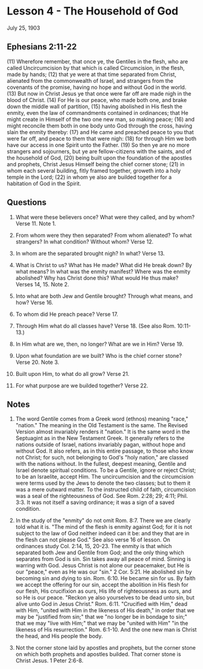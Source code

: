 # Lesson 4 - The Household of God

July 25, 1903

## Ephesians 2:11-22

(11) Wherefore remember, that once ye, the Gentiles in the flesh, who are called Uncircumcision by that which is called Circumcision, in the flesh, made by hands; (12) that ye were at that time separated from Christ, alienated from the commonwealth of Israel, and strangers from the covenants of the promise, having no hope and without God in the world. (13) But now in Christ Jesus ye that once were far off are made nigh in the blood of Christ. (14) For He is our peace, who made both one, and brake down the middle wall of partition, (15) having abolished in His flesh the enmity, even the law of commandments contained in ordinances; that He might create in Himself of the two one new man, so making peace; (16) and might reconcile them both in one body unto God through the cross, having slain the enmity thereby: (17) and He came and preached peace to you that were far off, and peace to them that were nigh: (18) for through Him we both have our access in one Spirit unto the Father. (19) So then ye are no more strangers and sojourners, but ye are fellow-citizens with the saints, and of the household of God, (20) being built upon the foundation of the apostles and prophets, Christ Jesus Himself being the chief corner stone; (21) in whom each several building, fitly framed together, groweth into a holy temple in the Lord; (22) in whom ye also are builded together for a habitation of God in the Spirit.

## Questions

1. What were these believers once? What were they called, and by whom? Verse 11. Note 1.

2. From whom were they then separated? From whom alienated? To what strangers? In what condition? Without whom? Verse 12.

3. In whom are the separated brought nigh? In what? Verse 13.

4. What is Christ to us? What has He made? What did He break down? By what means? In what was the enmity manifest? Where was the enmity abolished? Why has Christ done this? What would He thus make? Verses 14, 15. Note 2.

5. Into what are both Jew and Gentile brought? Through what means, and how? Verse 16.

6. To whom did He preach peace? Verse 17.

7. Through Him what do all classes have? Verse 18. (See also Rom. 10:11-13.)

8. In Him what are we, then, no longer? What are we in Him? Verse 19.

9. Upon what foundation are we built? Who is the chief corner stone? Verse 20. Note 3.

10. Built upon Him, to what do all grow? Verse 21.

11. For what purpose are we builded together? Verse 22.

## Notes

1. The word Gentile comes from a Greek word (ethnos) meaning "race," "nation." The meaning in the Old Testament is the same. The Revised Version almost invariably renders it "nation." It is the same word in the Septuagint as in the New Testament Greek. It generally refers to the nations outside of Israel, nations invariably pagan, without hope and without God. It also refers, as in this entire passage, to those who know not Christ; for such, not belonging to God's "holy nation," are classed with the nations without. In the fullest, deepest meaning, Gentile and Israel denote spiritual conditions. To be a Gentile, ignore or reject Christ; to be an Israelite, accept Him. The uncircumcision and the circumcision were terms used by the Jews to denote the two classes; but to them it was a mere outward matter. To the instructed child of faith, circumcision was a seal of the righteousness of God. See Rom. 2:28; 29; 4:11; Phil. 3:3. It was not itself a saving ordinance; it was a sign of a saved condition.

2. In the study of the "enmity" do not omit Rom. 8:7. There we are clearly told what it is. "The mind of the flesh is enmity against God; for it is not subject to the law of God neither indeed can it be: and they that are in the flesh can not please God." See also verse 16 of lesson. On ordinances study Col. 2:14, 15, 20-23. The enmity is that which separated both Jew and Gentile from God; and the only thing which separates from God is sin. Sin takes away all peace of mind. Sinning is warring with God. Jesus Christ is not alone our peacemaker, but He is our "peace," even as He was our "sin." 2 Cor. 5:21. He abolished sin by becoming sin and dying to sin. Rom. 6:10. He became sin for us. By faith we accept the offering for our sin, accept the abolition in His flesh for our flesh, His crucifixion as ours, His life of righteousness as ours, and so He is our peace. "Reckon ye also yourselves to be dead unto sin, but alive unto God in Jesus Christ." Rom. 6:11. "Crucified with Him," dead with Him, "united with Him in the likeness of His death," in order that we may be "justified from sin;" that we "no longer be in bondage to sin;" that we may "live with Him;" that we may be "united with Him" "in the likeness of His resurrection." Rom. 6:1-10. And the one new man is Christ the head, and His people the body.

3. Not the corner stone laid by apostles and prophets, but the corner stone on which both prophets and apostles builded. That corner stone is Christ Jesus. 1 Peter 2:6-8.